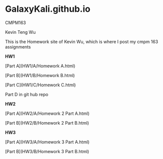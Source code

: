 # GalaxyKali.github.io

CMPM163

Kevin Teng Wu

This is the Homework site of Kevin Wu, which is where I post my cmpm 163 assignments

__HW1__

[Part A](HW1/A/Homework A.html)

[Part B](HW1/B/Homework B.html)

[Part C](HW1/C/Homework C.html)

Part D in git hub repo

__HW2__

[Part A](HW2/A/Homework 2 Part A.html)

[Part B](HW2/B/Homework 2 Part B.html)

__HW3__

[Part A](HW3/A/Homework 3 Part A.html)

[Part B](HW3/B/Homework 3 Part B.html)
